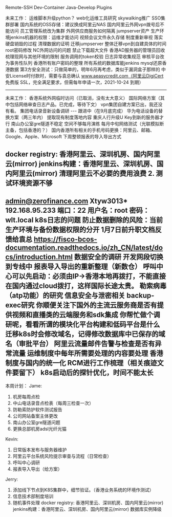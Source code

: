 Remote-SSH
Dev-Container
Java-Develop
Plugins

未来工作：
运维脚本升级python？
web化运维工具研究
skywalking推广
SSO集群部署
国内系统的OSS存储：建议换成阿里云NAS
国内阿里云外网vpn拨号后不能访问
员工管理系统改为集群
外网供应商服务如何隔离
jumpserver资产
生产环境jenkins机器的权限：运维才能访问
视频会议文件永久存储
制度重新审视
落实硬盘销毁的过程
清理数据的证明
迁移jumpserver
整体迁移vpn到自建具体的时间
root密码修改
NC外网访问的问题
禁止下载超大文件
香港AD服务器的管理员回收
梳理现网与其他环境的限制
服务调用的token校验
日志异常收集规范
审核平台改为事务性队列
香港所有账户密码的整理
所有系统的数据库能jenkins mysql还原香港数据
第3方安全测试：只做简单的，明年6月再考虑，类似于漏洞盒子那样的
中安License时付款时，需要与袁总确认
www.aeasycredit.com（阿里云DigiCert 免费版 SSL，完全满足要求，但需每年申请一次，2021-10-24 到期）

-------------------------------------------------
未来工作：
香港系统外网临时访问（已取消，没有太大意义）
国际网络方案（其中包括网络审查日志产品。已完成，等待下文）
vpn集团自建方案已出，我还没有看。
集团电话录音新设备调研 --- 跟进中（在9月底完成）
华为电话设备的替换方案（两三年内）
提取现有制度落地内容
重庆人行升级U Key到新的服务器才行
南山办公室gre隧道不稳定
空间不够每月演练
每月中旬网络测试（光联模拟断主备，包括香港的？）
国内香港所有相关的手机号码更换：阿里云、邮箱、Google、Apple、Microsoft
下周整顿报表的导入导出方式

docker registry: 香港阿里云、深圳机房、国内阿里云(mirror)
jenkins构建：香港阿里云、深圳机房、国内阿里云(mirror)
清理阿里云不必要的费用浪费
2. 测试环境资源不够
---------------------------
admin@zerofinance.com
Xtyw3013*
192.168.95.233  端口：22   用户名：root  密码：wlt.local
k8s日志的问题
防止数据删除的风险：当前生产环境与备份数据权限的分开
1月7日前升职文档反馈给袁总
https://fisco-bcos-documentation.readthedocs.io/zh_CN/latest/docs/introduction.html
数据安全的调研
开发网段切换到专线中
报表导入导出的重新整理（新数仓）
呼叫中心可以先启动：必须由IP->香港本地再拨打，不能直接在国内通过cloud拨打，这样国际长途太贵。
勒索病毒（atp功能）的研究
信息安全与泄密相关
backup-exec研究
你顺便关注下国外的主流云服务商是否有提供视频和直播类的云端服务和sdk集成
你帮忙做个调研呢，看看所谓的模块化平台构建和低码平台是什么
迁移k8s时会修改域名，记得修改数据库中已保存的域名（审批平台）
阿里云流量邮件告警与检查是否有异常流量
运维制度中每年所需要处理的内容要处理
香港制度与国内的统一化
RCM进行工作梳理（相关痕迹文件要留下）
k8s启动后的探针优化，时间不能太长
------------------------------------

本周计划：
Jame:
1. 机房每周点检                  
2. 中山电话录音点检表（每周三检查一次）   
3. 防勒索防护软件测试报告         
4. 公司网站备案主体更改
5. 南山办公室gre隧道问题
6. 更换总部机房adsl光纤光猫

Kevin:
1. 日常版本发布与服务器维护
2. 阿里云平台系统风险提示审查与流程（日常检查）
3. 呼叫中心调研
4. 报表导入导出（给方案）

Jerry:
1.  添加线下节点到K8S集群中，细节验证。（香港业务系统的环境作测试）
2.   信息技术部制度培训
3.   随机事件处理 
docker registry: 香港阿里云、深圳机房、国内阿里云(mirror)
jenkins构建：香港阿里云、深圳机房、国内阿里云(mirror)
数据库实例降级